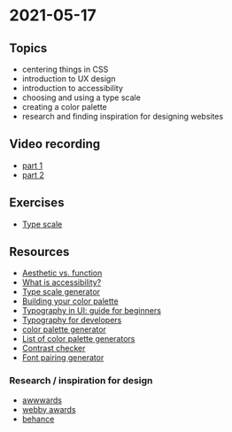 # 2021-05-17

## Topics

- centering things in CSS
- introduction to UX design
- introduction to accessibility
- choosing and using a type scale
- creating a color palette
- research and finding inspiration for designing websites

## Video recording

- [part 1](https://drive.google.com/file/d/1c9zq8sQ3JNDjHnPUafVVvj9xj2ArnNVp/view?usp=sharing)
- [part 2](https://drive.google.com/file/d/15axqh3HhfW0XrrGv9DNauI1eOyfsRpeL/view?usp=sharing)

## Exercises

- [Type scale](https://github.com/FbW-E04-1/UIB-uiux-type-scale)

## Resources

- [Aesthetic vs. function](https://uxdesign.cc/aesthetic-vs-function-nailing-the-balance-in-ux-design-bc7e969f9835)
- [What is accessibility?](https://developer.mozilla.org/en-US/docs/Learn/Accessibility/What_is_accessibility)
- [Type scale generator](https://type-scale.com/)
- [Building your color palette](https://www.refactoringui.com/previews/building-your-color-palette)
- [Typography in UI: guide for beginners](https://blog.tubikstudio.com/typography-in-ui-guide-for-beginners/)
- [Typography for developers](https://css-tricks.com/typography-for-developers/)
- [color palette generator](https://coolors.co/)
- [List of color palette generators](https://htmlcolorcodes.com/resources/best-color-palette-generators/)
- [Contrast checker](https://webaim.org/resources/contrastchecker/)
- [Font pairing generator](https://fontjoy.com/)

### Research / inspiration for design

- [awwwards](https://www.awwwards.com/)
- [webby awards](https://www.webbyawards.com/)
- [behance](https://www.behance.net/)